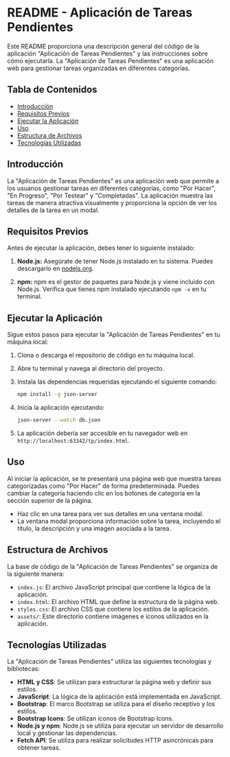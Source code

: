 # README - Aplicación de Tareas Pendientes

Este README proporciona una descripción general del código de la aplicación "Aplicación de Tareas Pendientes" y las instrucciones sobre cómo ejecutarla. La "Aplicación de Tareas Pendientes" es una aplicación web para gestionar tareas organizadas en diferentes categorías.

## Tabla de Contenidos

- [Introducción](#introducción)
- [Requisitos Previos](#requisitos-previos)
- [Ejecutar la Aplicación](#ejecutar-la-aplicación)
- [Uso](#uso)
- [Estructura de Archivos](#estructura-de-archivos)
- [Tecnologías Utilizadas](#tecnologías-utilizadas)


## Introducción

La "Aplicación de Tareas Pendientes" es una aplicación web que permite a los usuarios gestionar tareas en diferentes categorías, como "Por Hacer", "En Progreso", "Por Testear" y "Completadas". La aplicación muestra las tareas de manera atractiva visualmente y proporciona la opción de ver los detalles de la tarea en un modal.

## Requisitos Previos

Antes de ejecutar la aplicación, debes tener lo siguiente instalado:

1. **Node.js:** Asegúrate de tener Node.js instalado en tu sistema. Puedes descargarlo en [nodejs.org](https://nodejs.org/).

2. **npm:** npm es el gestor de paquetes para Node.js y viene incluido con Node.js. Verifica que tienes npm instalado ejecutando `npm -v` en tu terminal.

## Ejecutar la Aplicación

Sigue estos pasos para ejecutar la "Aplicación de Tareas Pendientes" en tu máquina local:

1. Clona o descarga el repositorio de código en tu máquina local.

2. Abre tu terminal y navega al directorio del proyecto.

3. Instala las dependencias requeridas ejecutando el siguiente comando:

   ```bash
   npm install -g json-server
   ```

4. Inicia la aplicación ejecutando:

   ```bash
   json-server --watch db.json
   ```

5. La aplicación debería ser accesible en tu navegador web en `http://localhost:63342/tp/index.html`.

## Uso

Al iniciar la aplicación, se te presentará una página web que muestra tareas categorizadas como "Por Hacer" de forma predeterminada. Puedes cambiar la categoría haciendo clic en los botones de categoría en la sección superior de la página.

- Haz clic en una tarea para ver sus detalles en una ventana modal.
- La ventana modal proporciona información sobre la tarea, incluyendo el título, la descripción y una imagen asociada a la tarea.

## Estructura de Archivos

La base de código de la "Aplicación de Tareas Pendientes" se organiza de la siguiente manera:

- `index.js`: El archivo JavaScript principal que contiene la lógica de la aplicación.
- `index.html`: El archivo HTML que define la estructura de la página web.
- `styles.css`: El archivo CSS que contiene los estilos de la aplicación.
- `assets/`: Este directorio contiene imágenes e iconos utilizados en la aplicación.

## Tecnologías Utilizadas

La "Aplicación de Tareas Pendientes" utiliza las siguientes tecnologías y bibliotecas:

- **HTML y CSS**: Se utilizan para estructurar la página web y definir sus estilos.
- **JavaScript**: La lógica de la aplicación está implementada en JavaScript.
- **Bootstrap**: El marco Bootstrap se utiliza para el diseño receptivo y los estilos.
- **Bootstrap Icons**: Se utilizan iconos de Bootstrap Icons.
- **Node.js y npm**: Node.js se utiliza para ejecutar un servidor de desarrollo local y gestionar las dependencias.
- **Fetch API**: Se utiliza para realizar solicitudes HTTP asincrónicas para obtener tareas.


